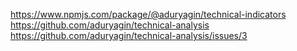 https://www.npmjs.com/package/@aduryagin/technical-indicators
https://github.com/aduryagin/technical-analysis
https://github.com/aduryagin/technical-analysis/issues/3
